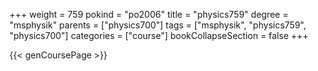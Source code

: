 +++
weight = 759
pokind = "po2006"
title = "physics759"
degree = "msphysik"
parents = ["physics700"]
tags = ["msphysik", "physics759", "physics700"]
categories = ["course"]
bookCollapseSection = false
+++

{{< genCoursePage >}}
